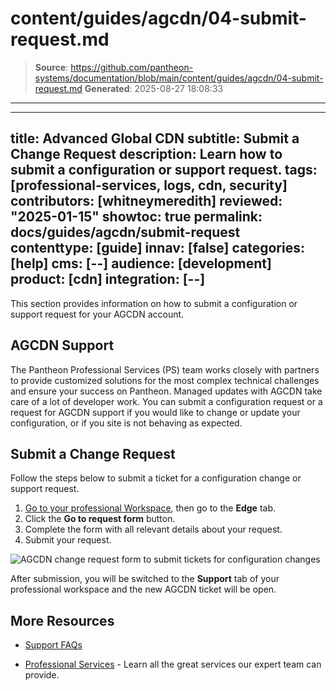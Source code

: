 # content/guides/agcdn/04-submit-request.md

> **Source**: https://github.com/pantheon-systems/documentation/blob/main/content/guides/agcdn/04-submit-request.md
> **Generated**: 2025-08-27 18:08:33

---

---
title: Advanced Global CDN
subtitle: Submit a Change Request
description: Learn how to submit a configuration or support request.
tags: [professional-services, logs, cdn, security]
contributors: [whitneymeredith]
reviewed: "2025-01-15"
showtoc: true
permalink: docs/guides/agcdn/submit-request
contenttype: [guide]
innav: [false]
categories: [help]
cms: [--]
audience: [development]
product: [cdn]
integration: [--]
---

This section provides information on how to submit a configuration or support request for your AGCDN account.

## AGCDN Support

The Pantheon Professional Services (PS) team works closely with partners to provide customized solutions for the most complex technical challenges and ensure your success on Pantheon. Managed updates with AGCDN take care of a lot of developer work. You can submit a configuration request or a request for AGCDN support if you would like to change or update your configuration, or if you site is not behaving as expected.

## Submit a Change Request

Follow the steps below to submit a ticket for a configuration change or support request.

1. [Go to your professional Workspace](/guides/account-mgmt/workspace-sites-teams/workspaces#switch-between-workspaces), then go to the **Edge** tab.
1. Click the **Go to request form** button.
1. Complete the form with all relevant details about your request. 
1. Submit your request.

 ![AGCDN change request form to submit tickets for configuration changes](../../../images/dashboard/new-dashboard/2024/agcdn-change-request.png)

After submission, you will be switched to the **Support** tab of your professional workspace and the new AGCDN ticket will be open.

## More Resources

- [Support FAQs](/guides/support/faq/)

- [Professional Services](/guides/professional-services) - Learn all the great services our expert team can provide.
